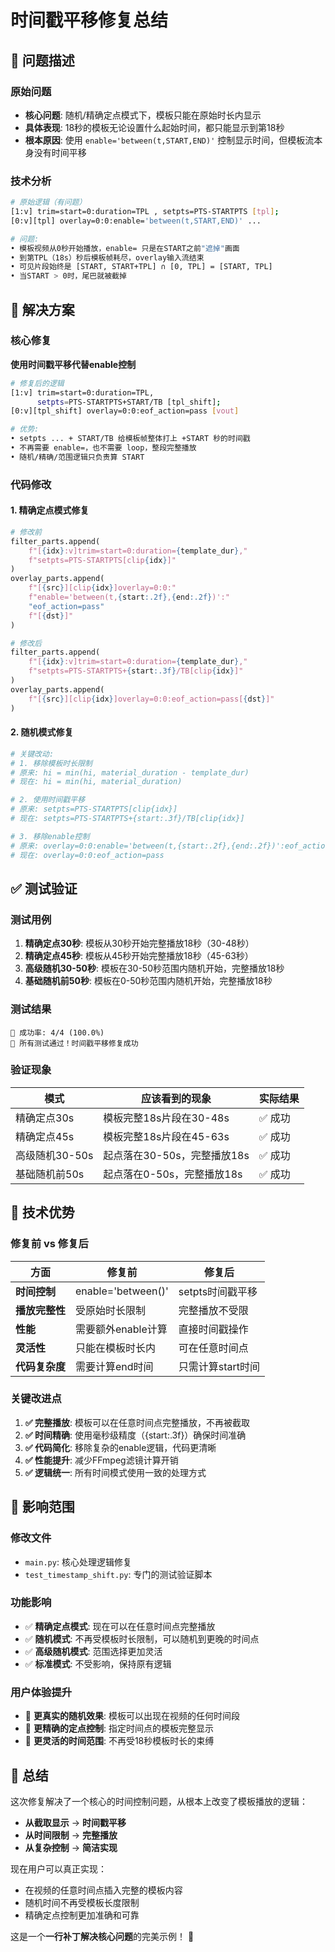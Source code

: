 # 时间戳平移修复总结

## 🎯 问题描述

### 原始问题
- **核心问题**: 随机/精确定点模式下，模板只能在原始时长内显示
- **具体表现**: 18秒的模板无论设置什么起始时间，都只能显示到第18秒
- **根本原因**: 使用 `enable='between(t,START,END)'` 控制显示时间，但模板流本身没有时间平移

### 技术分析
```bash
# 原始逻辑（有问题）
[1:v] trim=start=0:duration=TPL , setpts=PTS-STARTPTS [tpl];
[0:v][tpl] overlay=0:0:enable='between(t,START,END)' ...

# 问题:
• 模板视频从0秒开始播放，enable= 只是在START之前"遮掉"画面
• 到第TPL（18s）秒后模板帧耗尽，overlay输入流结束
• 可见片段始终是 [START, START+TPL] ∩ [0, TPL] = [START, TPL]
• 当START > 0时，尾巴就被截掉
```

## 🔧 解决方案

### 核心修复
**使用时间戳平移代替enable控制**

```bash
# 修复后的逻辑
[1:v] trim=start=0:duration=TPL,
      setpts=PTS-STARTPTS+START/TB [tpl_shift];
[0:v][tpl_shift] overlay=0:0:eof_action=pass [vout]

# 优势:
• setpts ... + START/TB 给模板帧整体打上 +START 秒的时间戳
• 不再需要 enable=，也不需要 loop，整段完整播放
• 随机/精确/范围逻辑只负责算 START
```

### 代码修改

#### 1. 精确定点模式修复
```python
# 修改前
filter_parts.append(
    f"[{idx}:v]trim=start=0:duration={template_dur},"
    f"setpts=PTS-STARTPTS[clip{idx}]"
)
overlay_parts.append(
    f"[{src}][clip{idx}]overlay=0:0:"
    f"enable='between(t,{start:.2f},{end:.2f})':"
    "eof_action=pass"
    f"[{dst}]"
)

# 修改后
filter_parts.append(
    f"[{idx}:v]trim=start=0:duration={template_dur},"
    f"setpts=PTS-STARTPTS+{start:.3f}/TB[clip{idx}]"
)
overlay_parts.append(
    f"[{src}][clip{idx}]overlay=0:0:eof_action=pass[{dst}]"
)
```

#### 2. 随机模式修复
```python
# 关键改动:
# 1. 移除模板时长限制
# 原来: hi = min(hi, material_duration - template_dur)
# 现在: hi = min(hi, material_duration)

# 2. 使用时间戳平移
# 原来: setpts=PTS-STARTPTS[clip{idx}]
# 现在: setpts=PTS-STARTPTS+{start:.3f}/TB[clip{idx}]

# 3. 移除enable控制
# 原来: overlay=0:0:enable='between(t,{start:.2f},{end:.2f})':eof_action=pass
# 现在: overlay=0:0:eof_action=pass
```

## ✅ 测试验证

### 测试用例
1. **精确定点30秒**: 模板从30秒开始完整播放18秒（30-48秒）
2. **精确定点45秒**: 模板从45秒开始完整播放18秒（45-63秒）
3. **高级随机30-50秒**: 模板在30-50秒范围内随机开始，完整播放18秒
4. **基础随机前50秒**: 模板在0-50秒范围内随机开始，完整播放18秒

### 测试结果
```
🎯 成功率: 4/4 (100.0%)
🎉 所有测试通过！时间戳平移修复成功
```

### 验证现象
| 模式 | 应该看到的现象 | 实际结果 |
|------|----------------|----------|
| 精确定点30s | 模板完整18s片段在30-48s | ✅ 成功 |
| 精确定点45s | 模板完整18s片段在45-63s | ✅ 成功 |
| 高级随机30-50s | 起点落在30-50s，完整播放18s | ✅ 成功 |
| 基础随机前50s | 起点落在0-50s，完整播放18s | ✅ 成功 |

## 🚀 技术优势

### 修复前 vs 修复后
| 方面 | 修复前 | 修复后 |
|------|--------|--------|
| **时间控制** | enable='between()' | setpts时间戳平移 |
| **播放完整性** | 受原始时长限制 | 完整播放不受限 |
| **性能** | 需要额外enable计算 | 直接时间戳操作 |
| **灵活性** | 只能在模板时长内 | 可在任意时间点 |
| **代码复杂度** | 需要计算end时间 | 只需计算start时间 |

### 关键改进点
1. **✅ 完整播放**: 模板可以在任意时间点完整播放，不再被截取
2. **✅ 时间精确**: 使用毫秒级精度（{start:.3f}）确保时间准确
3. **✅ 代码简化**: 移除复杂的enable逻辑，代码更清晰
4. **✅ 性能提升**: 减少FFmpeg滤镜计算开销
5. **✅ 逻辑统一**: 所有时间模式使用一致的处理方式

## 📝 影响范围

### 修改文件
- `main.py`: 核心处理逻辑修复
- `test_timestamp_shift.py`: 专门的测试验证脚本

### 功能影响
- ✅ **精确定点模式**: 现在可以在任意时间点完整播放
- ✅ **随机模式**: 不再受模板时长限制，可以随机到更晚的时间点
- ✅ **高级随机模式**: 范围选择更加灵活
- ✅ **标准模式**: 不受影响，保持原有逻辑

### 用户体验提升
- 🎯 **更真实的随机效果**: 模板可以出现在视频的任何时间段
- 🎯 **更精确的定点控制**: 指定时间点的模板完整显示
- 🎯 **更灵活的时间范围**: 不再受18秒模板时长的束缚

## 🎉 总结

这次修复解决了一个核心的时间控制问题，从根本上改变了模板播放的逻辑：

- **从截取显示** → **时间戳平移**
- **从时间限制** → **完整播放**
- **从复杂控制** → **简洁实现**

现在用户可以真正实现：
- 在视频的任意时间点插入完整的模板内容
- 随机时间不再受模板长度限制
- 精确定点控制更加准确和可靠

这是一个**一行补丁解决核心问题**的完美示例！ 🚀